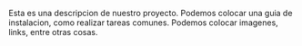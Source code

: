 Esta es una descripcion de nuestro proyecto. Podemos colocar una guia de instalacion, como realizar tareas comunes. Podemos colocar imagenes, links, entre otras cosas.
